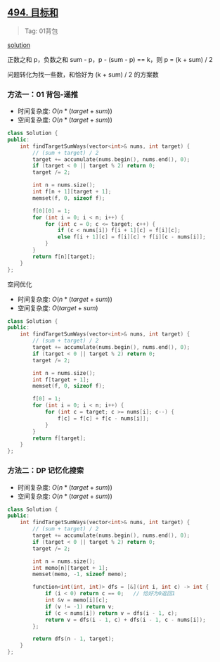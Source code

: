## [494. 目标和](https://leetcode.cn/problems/target-sum/description/)

> Tag: 01背包

[solution](https://leetcode.cn/problems/target-sum/solutions/2119041/jiao-ni-yi-bu-bu-si-kao-dong-tai-gui-hua-s1cx/)

正数之和 p，负数之和 sum - p，p - (sum - p) == k，则 p = (k + sum) / 2

问题转化为找一些数，和恰好为 (k + sum) / 2 的方案数

### 方法一：01 背包-递推
* 时间复杂度: ${O(n*(target+sum))}$
* 空间复杂度: ${O(n*(target+sum))}$
```cpp
class Solution {
public:
    int findTargetSumWays(vector<int>& nums, int target) {
        // (sum + target) / 2
        target += accumulate(nums.begin(), nums.end(), 0);
        if (target < 0 || target % 2) return 0;
        target /= 2;

        int n = nums.size();
        int f[n + 1][target + 1];
        memset(f, 0, sizeof f);

        f[0][0] = 1;
        for (int i = 0; i < n; i++) {
            for (int c = 0; c <= target; c++) {
                if (c < nums[i]) f[i + 1][c] = f[i][c];
                else f[i + 1][c] = f[i][c] + f[i][c - nums[i]];
            }
        }
        return f[n][target];
    }
};
```

空间优化

* 时间复杂度: ${O(n*(target+sum))}$
* 空间复杂度: ${O(target+sum)}$

```cpp
class Solution {
public:
    int findTargetSumWays(vector<int>& nums, int target) {
        // (sum + target) / 2
        target += accumulate(nums.begin(), nums.end(), 0);
        if (target < 0 || target % 2) return 0;
        target /= 2;

        int n = nums.size();
        int f[target + 1];
        memset(f, 0, sizeof f);

        f[0] = 1;
        for (int i = 0; i < n; i++) {
            for (int c = target; c >= nums[i]; c--) {
                f[c] = f[c] + f[c - nums[i]];
            }
        }
        return f[target];
    }
};
```

### 方法二：DP 记忆化搜索
* 时间复杂度: ${O(n*(target+sum))}$
* 空间复杂度: ${O(n*(target+sum))}$
```cpp
class Solution {
public:
    int findTargetSumWays(vector<int>& nums, int target) {
        // (sum + target) / 2
        target += accumulate(nums.begin(), nums.end(), 0);
        if (target < 0 || target % 2) return 0;
        target /= 2;

        int n = nums.size();
        int memo[n][target + 1];
        memset(memo, -1, sizeof memo);

        function<int(int, int)> dfs = [&](int i, int c) -> int {
            if (i < 0) return c == 0;   // 恰好为0返回1
            int &v = memo[i][c];
            if (v != -1) return v;
            if (c < nums[i]) return v = dfs(i - 1, c);
            return v = dfs(i - 1, c) + dfs(i - 1, c - nums[i]);
        };

        return dfs(n - 1, target);
    }
};
```